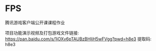 # FPS
腾讯游戏客户端公开课课程作业

项目功能演示视频及打包游戏文件链接: https://pan.baidu.com/s/1jOXv6pTAUBzBHljH5wFVgg?pwd=h8e3 提取码: h8e3
